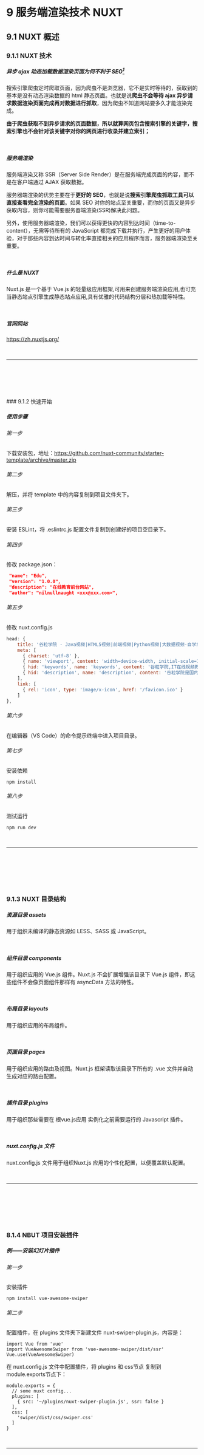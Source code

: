 # 9	服务端渲染技术 NUXT

## 9.1	NUXT 概述

### 9.1.1	NUXT 技术

##### 异步 ajax 动态加载数据渲染页面为何不利于 SEO[^9.1-1]

搜索引擎爬虫定时爬取页面，因为爬虫不是浏览器，它不是实时等待的，获取到的基本是没有动态渲染数据的 html 静态页面。也就是说**爬虫不会等待 ajax 异步请求数据渲染页面完成再对数据进行抓取**，因为爬虫不知道网站要多久才能渲染完成。

**由于爬虫获取不到异步请求的页面数据，所以就算网页包含搜索引擎的关键字，搜索引擎也不会针对该关键字对你的网页进行收录并建立索引；**

<br>

##### 服务端渲染

服务端渲染又称 SSR（Server Side Render）是在服务端完成页面的内容，而不是在客户端通过 AJAX 获取数据。

服务器端渲染的优势主要在于**更好的 SEO**，也就是说**搜索引擎爬虫抓取工具可以直接查看完全渲染的页面**。如果 SEO 对你的站点至关重要，而你的页面又是异步获取内容，则你可能需要服务器端渲染(SSR)解决此问题。

另外，使用服务器端渲染，我们可以获得更快的内容到达时间（time-to-content），无需等待所有的 JavaScript 都完成下载并执行，产生更好的用户体验，对于那些内容到达时间与转化率直接相关的应用程序而言，服务器端渲染至关重要。

<br>

##### 什么是 NUXT

Nuxt.js 是一个基于 Vue.js 的轻量级应用框架,可用来创建服务端渲染应用,也可充当静态站点引擎生成静态站点应用,具有优雅的代码结构分层和热加载等特性。

<br>

##### 官网网站

https://zh.nuxtjs.org/

<br>

---

[^9.1-1]: SEO（Search Engine Optimization，搜索引擎优化），指利用搜索引擎的规则提高网站在有关搜索引擎内的自然排名。目的是让其在行业内占据领先地位，获得品牌收益。很大程度上是网站经营者的一种商业行为，将自己或自己公司的排名前移。

<div STYLE="page-break-after: always;">
    <br>
	<br>
	<br>
	<br>
	<br>
</div>
### 9.1.2	快速开始

##### 使用步骤

###### 第一步

下载安装包，地址：https://github.com/nuxt-community/starter-template/archive/master.zip

###### 第二步

解压，并将 template 中的内容复制到项目文件夹下。

###### 第三步

安装 ESLint，将 .eslintrc.js 配置文件复制到创建好的项目空目录下。

###### 第四步

修改 package.json：

```json
 "name": "Edu",
 "version": "1.0.0",
 "description": "在线教育前台网站",
 "author": "nilnullnaught <xxx@xxx.com>",
```

###### 第五步

修改 nuxt.config.js

```js
head: {
    title: '谷粒学院 - Java视频|HTML5视频|前端视频|Python视频|大数据视频-自学拿1万+月薪的IT在线视频课程，谷粉力挺，老学员为你推荐',
    meta: [
      { charset: 'utf-8' },
      { name: 'viewport', content: 'width=device-width, initial-scale=1' },
      { hid: 'keywords', name: 'keywords', content: '谷粒学院,IT在线视频教程,Java视频,HTML5视频,前端视频,Python视频,大数据视频' },
      { hid: 'description', name: 'description', content: '谷粒学院是国内领先的IT在线视频学习平台、职业教育平台。截止目前,谷粒学院线上、线下学习人次数以万计！会同上百个知名开发团队联合制定的Java、HTML5前端、大数据、Python等视频课程，被广大学习者及IT工程师誉为：业界最适合自学、代码量最大、案例最多、实战性最强、技术最前沿的IT系列视频课程！' }
    ],
    link: [
      { rel: 'icon', type: 'image/x-icon', href: '/favicon.ico' }
    ]
},
```

###### 第六步

在编辑器（VS Code）的命令提示终端中进入项目目录。

###### 第七步

安装依赖

```
npm install
```

###### 第八步

测试运行

```
npm run dev
```

<br>

---

<div STYLE="page-break-after: always;">
    <br>
	<br>
	<br>
	<br>
	<br>
</div>

### 9.1.3	NUXT 目录结构

##### 资源目录 assets

 用于组织未编译的静态资源如 LESS、SASS 或 JavaScript。

<br>

##### 组件目录 components

用于组织应用的 Vue.js 组件。Nuxt.js 不会扩展增强该目录下 Vue.js 组件，即这些组件不会像页面组件那样有 asyncData 方法的特性。

<br>

##### 布局目录 layouts

用于组织应用的布局组件。

<br>

##### 页面目录 pages

用于组织应用的路由及视图。Nuxt.js 框架读取该目录下所有的 .vue 文件并自动生成对应的路由配置。

<br>

##### 插件目录 plugins

用于组织那些需要在 根vue.js应用 实例化之前需要运行的 Javascript 插件。

<br>

##### nuxt.config.js 文件

nuxt.config.js 文件用于组织Nuxt.js 应用的个性化配置，以便覆盖默认配置。

<br>

---

<div STYLE="page-break-after: always;">
    <br>
	<br>
	<br>
	<br>
	<br>
</div>

### 8.1.4	NBUT 项目安装插件

##### 例——安装幻灯片插件

###### 第一步

安装插件

```
npm install vue-awesome-swiper
```

###### 第二步

配置插件，在 plugins 文件夹下新建文件 nuxt-swiper-plugin.js，内容是：

```
import Vue from 'vue'
import VueAwesomeSwiper from 'vue-awesome-swiper/dist/ssr'
Vue.use(VueAwesomeSwiper)
```

在 nuxt.config.js 文件中配置插件，将 plugins 和 css节点 复制到 module.exports节点下：

```
module.exports = {
  // some nuxt config...
  plugins: [
    { src: '~/plugins/nuxt-swiper-plugin.js', ssr: false }
  ],
  css: [
    'swiper/dist/css/swiper.css'
  ]
}
```

<br>

---

<div STYLE="page-break-after: always;">
    <br>
	<br>
	<br>
	<br>
	<br>
</div>
